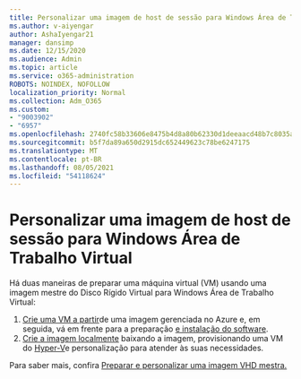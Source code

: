 ```yaml
---
title: Personalizar uma imagem de host de sessão para Windows Área de Trabalho Virtual
ms.author: v-aiyengar
author: AshaIyengar21
manager: dansimp
ms.date: 12/15/2020
ms.audience: Admin
ms.topic: article
ms.service: o365-administration
ROBOTS: NOINDEX, NOFOLLOW
localization_priority: Normal
ms.collection: Adm_O365
ms.custom:
- "9003902"
- "6957"
ms.openlocfilehash: 2740fc58b33606e8475b4d8a80b62330d1deeaacd48b7c8035a75eb93e93c2a1
ms.sourcegitcommit: b5f7da89a650d2915dc652449623c78be6247175
ms.translationtype: MT
ms.contentlocale: pt-BR
ms.lasthandoff: 08/05/2021
ms.locfileid: "54118624"
---
```

# <a name="customize-a-session-host-image-for-windows-virtual-desktop"></a>Personalizar uma imagem de host de sessão para Windows Área de Trabalho Virtual

Há duas maneiras de preparar uma máquina virtual (VM) usando uma imagem mestre do Disco Rígido Virtual para Windows Área de Trabalho Virtual:

1. [Crie uma VM a partir](https://go.microsoft.com/fwlink/?linkid=2127906)de uma imagem gerenciada no Azure e, em seguida, vá em frente para a preparação [e instalação do software](https://go.microsoft.com/fwlink/?linkid=2128064).
1. [Crie a imagem localmente](https://go.microsoft.com/fwlink/?linkid=2128065) baixando a imagem, provisionando uma VM do [Hyper-V](https://go.microsoft.com/fwlink/?linkid=2127907)e personalização para atender às suas necessidades.

Para saber mais, confira [Preparar e personalizar uma imagem VHD mestra.](https://go.microsoft.com/fwlink/?linkid=2127838)